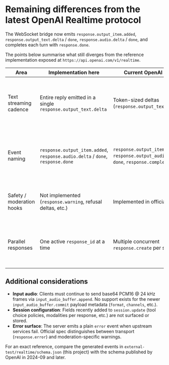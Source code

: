 # Remaining differences from the latest OpenAI Realtime protocol

The WebSocket bridge now emits `response.output_item.added`, `response.output_text.delta` / `done`, `response.audio.delta` / `done`, and completes each turn with `response.done`.

The points below summarise what still diverges from the reference implementation exposed at `https://api.openai.com/v1/realtime`.

| Area | Implementation here | Current OpenAI spec | Notes |
| --- | --- | --- | --- |
| Text streaming cadence | Entire reply emitted in a single `response.output_text.delta` | Token-sized deltas (`response.output_text.delta`) | Current behaviour is technically valid but differs from streaming-first examples. |
| Event naming | `response.output_item.added`, `response.audio.delta` / `done`, `response.done` | `response.output_item.created`, `response.output_audio.delta` / `done`, `response.completed` | Downstream clients expecting the latest event names need a translation layer. |
| Safety / moderation hooks | Not implemented (`response.warning`, refusal deltas, etc.) | Implemented in official API | Server never surfaces refusal or moderation metadata. |
| Parallel responses | One active `response_id` at a time | Multiple concurrent `response.create` per session | Requests beyond the first are ignored until the in-flight response completes. |

## Additional considerations

* **Input audio**: Clients must continue to send base64 PCM16 @ 24 kHz frames via `input_audio_buffer.append`. No support exists for the newer `input_audio_buffer.commit` payload metadata (`format`, `channels`, etc.).
* **Session configuration**: Fields recently added to `session.update` (tool choice policies, modalities per response, etc.) are not surfaced or stored.
* **Error surface**: The server emits a plain `error` event when upstream services fail. Official spec distinguishes between transport (`response.error`) and moderation-specific warnings.

For an exact reference, compare the generated events in `external-test/realtime/schema.json` (this project) with the schema published by OpenAI in 2024-09 and later.
